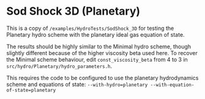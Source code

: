 Sod Shock 3D (Planetary)
============

This is a copy of `/examples/HydroTests/SodShock_3D` for testing the Planetary 
hydro scheme with the planetary ideal gas equation of state. 

The results should be highly similar to the Minimal hydro scheme, though 
slightly different because of the higher viscosity beta used here. To recover 
the Minimal scheme behaviour, edit `const_viscosity_beta` from 4 to 3 in 
`src/hydro/Planetary/hydro_parameters.h`.

This requires the code to be configured to use the planetary hydrodynamics 
scheme and equations of state: 
`--with-hydro=planetary --with-equation-of-state=planetary`
